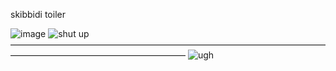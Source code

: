 skibbidi toiler

![image](https://media.discordapp.net/attachments/1189324849378775041/1272353356937039882/Untitled466_20240811152408.png?ex=66baaae7&is=66b95967&hm=06875e53598f78c7ac2c6b595354b1ee308ba57fd3611713a948293e7b49c4ea&=&format=webp&quality=lossless&width=900&height=610)
![shut up](https://wilardo.crd.co/assets/images/gallery31/c928a3ff.png?v=f32c5ae3)
 ————————————————————————————————————————————————————————
 ![ugh](https://media.discordapp.net/attachments/1189324849378775041/1272357488918007890/Untitled467_20240811175227.png?ex=66baaec0&is=66b95d40&hm=41f3d0b597c4170574493cd94ebeea9c5d75091c45556ac9523644a189162cf1&=&format=webp&quality=lossless&width=900&height=178)

 
